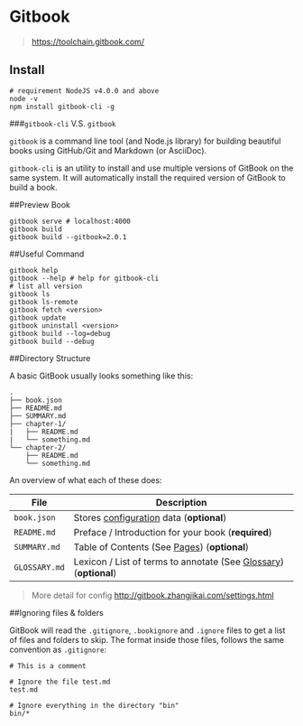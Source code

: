 # Gitbook

> https://toolchain.gitbook.com/

## Install

```shell
# requirement NodeJS v4.0.0 and above
node -v
npm install gitbook-cli -g
```

###`gitbook-cli` V.S. `gitbook`

`gitbook` is a command line tool (and Node.js library) for building beautiful books using GitHub/Git and Markdown (or AsciiDoc).

`gitbook-cli` is an utility to install and use multiple versions of GitBook on the same system. It will automatically install the required version of GitBook to build a book.

##Preview Book

```shell
gitbook serve # localhost:4000
gitbook build
gitbook build --gitbook=2.0.1
```

##Useful Command

```shell
gitbook help
gitbook --help # help for gitbook-cli
# list all version
gitbook ls
gitbook ls-remote
gitbook fetch <version>
gitbook update
gitbook uninstall <version>
gitbook build --log=debug
gitbook build --debug
```

##Directory Structure

A basic GitBook usually looks something like this:

```
.
├── book.json
├── README.md
├── SUMMARY.md
├── chapter-1/
|   ├── README.md
|   └── something.md
└── chapter-2/
    ├── README.md
    └── something.md
```

An overview of what each of these does:

| File          | Description                                                  |
| ------------- | ------------------------------------------------------------ |
| `book.json`   | Stores [configuration](https://toolchain.gitbook.com/config.html) data (**optional**) |
| `README.md`   | Preface / Introduction for your book (**required**)          |
| `SUMMARY.md`  | Table of Contents (See [Pages](https://toolchain.gitbook.com/pages.html)) (**optional**) |
| `GLOSSARY.md` | Lexicon / List of terms to annotate (See [Glossary](https://toolchain.gitbook.com/lexicon.html)) (**optional**) |

> More detail for config http://gitbook.zhangjikai.com/settings.html

##Ignoring files & folders

GitBook will read the `.gitignore`, `.bookignore` and `.ignore` files to get a list of files and folders to skip. The format inside those files, follows the same convention as `.gitignore`:

```
# This is a comment

# Ignore the file test.md
test.md

# Ignore everything in the directory "bin"
bin/*
```
